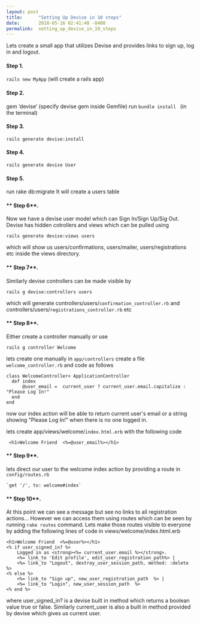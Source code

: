 ```yaml
---
layout: post
title:      "Setting Up Devise in 10 steps"
date:       2018-05-16 02:41:48 -0400
permalink:  setting_up_devise_in_10_steps
---
```


Lets create a small app that utilizes Devise and provides  links to sign up, log in and logout.

#### **Step 1.** 

`rails new MyApp`  (will create a rails app)          
					
#### **Step 2.**

gem ‘devise’  (specify devise gem inside Gemfile)
 run `bundle install ` (in the terminal)
					 
#### **Step 3**. 

 `rails generate devise:install `	

#### **Step 4**. 

`rails generate devise User `			
			
#### **Step 5**. 

 run rake db:migrate
It will create a users table		 
		 
#### **	Step 6**. 

Now we have a devise user model which can Sign In/Sign Up/Sig Out.
 Devise has hidden cotrollers and views which can be  pulled using 
 
`rails generate devise:views users`

 which will show us users/confirmations, users/mailer, users/registrations etc  inside the views directory.
		 
#### **	Step 7**. 

Similarly  devise  controllers can be made visible by

`rails g devise:controllers users`

which will generate 
controllers/users/`confirmation_controller.rb` and
controllers/users/`registrations_controller.rb` etc


#### **	Step 8**. 


Either create a controller  manually or use 

`rails g controller Welcome`

lets create one manually
in `app/controllers` create a file `welcome_controller.rb` and code as follows

```
class WelcomeController< ApplicationController
  def index
      @user_email =  current_user ? current_user.email.capitalize : "Please Log In!"
  end
end 
```
now our index action will be able to return current user's email or a string 
showing "Please Log In!" when there is no one logged in.

lets create app/views/welcome/`index.html.erb`
with the following code

 ` <h1>Welcome Friend  <%=@user_email%></h1>`
	 
	 
#### **	Step 9**. 
	 
 lets direct our user to the welcome index action by providing a route in `config/routes.rb`

	`get '/', to: welcome#index`
		
#### **	Step 10**. 
At this point we can see a message but see no links to all registration 
actions... However we can access them using routes which can be seen by  running `rake routes` command. Lets make those routes visible to everyone by adding the following lines of code in views/welcome/index.html.erb

	<h1>Welcome Friend  <%=@user%></h1>
	<% if user_signed_in? %>
		Logged in as <strong><%= current_user.email %></strong>.
		<%= link_to 'Edit profile', edit_user_registration_path%> |
		<%= link_to "Logout", destroy_user_session_path, method: :delete  %>
	<% else %>
		<%= link_to "Sign up", new_user_registration_path  %> |
		<%= link_to "Login", new_user_session_path  %>
	<% end %>
where  user_signed_in? is a devise built in method which returns a boolean value true or false.  Similarly current_user is also a built in method provided by devise which gives us current user.  

	
		
	 
